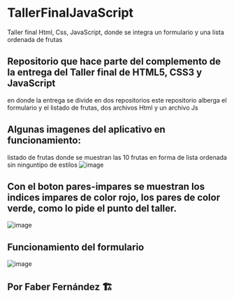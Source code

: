 # TallerFinalJavaScript
Taller final Html, Css, JavaScript, donde se integra un formulario y una lista ordenada de frutas

## Repositorio que hace parte del complemento de la entrega del Taller final de HTML5, CSS3 y JavaScript
en donde la entrega se divide en dos repositorios este repositorio alberga el formulario y el listado de frutas, dos archivos Html y un archivo Js

## Algunas imagenes del aplicativo en funcionamiento:
listado de frutas donde se muestran las 10 frutas en forma de lista ordenada sin ninguntipo de estilos
![image](https://user-images.githubusercontent.com/76182994/210264574-1ca373b0-70b0-4849-bac5-32a3a58f41bf.png)

## Con el boton pares-impares se muestran los indices impares de color rojo, los pares de color verde, como lo pide el punto del taller.
![image](https://user-images.githubusercontent.com/76182994/210265068-3e2f454b-de8c-4551-a420-61e32dc49309.png)

## Funcionamiento del formulario
![image](https://user-images.githubusercontent.com/76182994/210265730-ee928c31-8a79-44b5-847b-3f4ac8af4026.png)


## Por Faber Fernández :building_construction:
